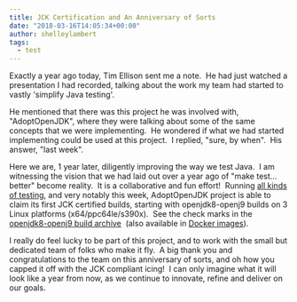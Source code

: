 ```yaml
---
title: JCK Certification and An Anniversary of Sorts
date: "2018-03-16T14:05:34+00:00"
author: shelleylambert
tags:
  - test
---
```

Exactly a year ago today, Tim Ellison sent me a note.  He had just watched a presentation I had recorded, talking about the work my team had started to vastly 'simplify Java testing'.

He mentioned that there was this project he was involved with, "AdoptOpenJDK", where they were talking about some of the same concepts that we were implementing.  He wondered if what we had started implementing could be used at this project.  I replied, "sure, by when".  His answer, "last week".

Here we are, 1 year later, diligently improving the way we test Java.  I am witnessing the vision that we had laid out over a year ago of "make test... better" become reality.  It is a collaborative and fun effort!  Running [all kinds of testing](https://blog.adoptopenjdk.net/2017/12/testing-java-help-count-ways), and very notably this week, AdoptOpenJDK project is able to claim its first JCK certified builds, starting with openjdk8-openj9 builds on 3 Linux platforms (x64/ppc64le/s390x).  See the check marks in the [openjdk8-openj9 build archive](https://adoptopenjdk.net/archive.html?variant=openjdk8-openj9)  (also available in [Docker images](https://hub.docker.com/r/adoptopenjdk/openjdk8-openj9/)).

I really do feel lucky to be part of this project, and to work with the small but dedicated team of folks who make it fly.  A big thank you and congratulations to the team on this anniversary of sorts, and oh how you capped it off with the JCK compliant icing!  I can only imagine what it will look like a year from now, as we continue to innovate, refine and deliver on our goals.
